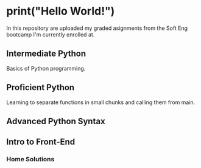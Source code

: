# print("Hello World!")

In this repository are uploaded my graded asignments from the Soft Eng bootcamp I'm currently enrolled at.

## Intermediate Python

Basics of Python programming.

## Proficient Python

Learning to separate functions in small chunks and calling them from main.

## Advanced Python Syntax



## Intro to Front-End
### Home Solutions